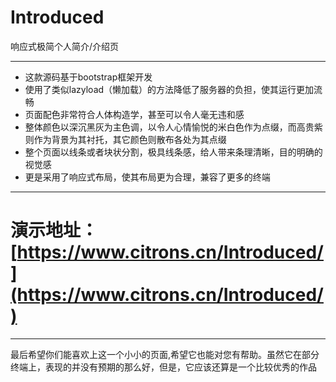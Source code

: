 # Introduced
响应式极简个人简介/介绍页

-----------

 - 这款源码基于bootstrap框架开发
 - 使用了类似lazyload（懒加载）的方法降低了服务器的负担，使其运行更加流畅
 - 页面配色非常符合人体构造学，甚至可以令人毫无违和感
 - 整体颜色以深沉黑灰为主色调，以令人心情愉悦的米白色作为点缀，而高贵紫则作为背景为其衬托，其它颜色则散布各处为其点缀
 - 整个页面以线条或者块状分割，极具线条感，给人带来条理清晰，目的明确的视觉感
 - 更是采用了响应式布局，使其布局更为合理，兼容了更多的终端
 
 ------------------
 
 # 演示地址：[https://www.citrons.cn/Introduced/](https://www.citrons.cn/Introduced/)
 
 ----------------------
 
 最后希望你们能喜欢上这一个小小的页面,希望它也能对您有帮助。虽然它在部分终端上，表现的并没有预期的那么好，但是，它应该还算是一个比较优秀的作品
